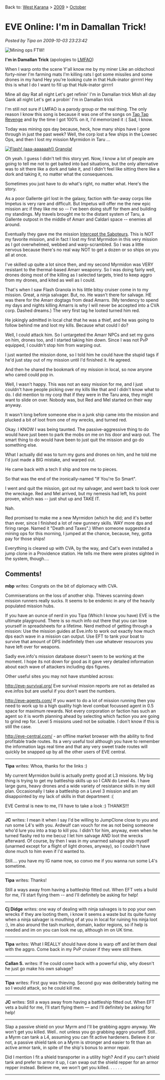 Back to: [West Karana](/posts/westkarana.md) > [2009](/posts/2009/westkarana.md) > [October](./westkarana.md)
# EVE Online: I'm in Damallan Trick!

*Posted by Tipa on 2009-10-03 23:23:42*

![Mining ops FTW!](../../../uploads/2009/10/ExeFile-2009-10-03-12-48-54-90.jpg "Mining ops FTW!")

**I'm in Damallan Trick**
(apologies to [LMFAO](http://www.youtube.com/watch?v=ysJyFAHwVP8))

When I warp onto the scene
Y'all know me by my miner
Like an oldschool forty-niner
I'm farming mats
I'm killing rats
I got some missiles and some drones in my hand
Hey you're looking cute in that Hulk-inator girrrrrl
Hey this is what I do I want to fill up that Hulk-inator girrrrl

Mine all day
Rat all night
Let's get refinin'
I'm in Damallan trick
Mish all day
Gank all night
Let's get a probin'
I'm in Damallan trick

I'm still not sure if LMFAO is a parody group or the real thing. The only reason I know this song is because it was one of the songs on [Tap Tap Revenge](http://www.youtube.com/watch?v=UsnJbIgl_qc) and by the time I got 100% on it, I'd memorized it :( Sad, I know.

Today was mining ops day because, heck, how many ships have I gone through in just the past week? Well, the corp lost a few ships in the Lowsec Ops, and then I lost my mission Myrmidon in Taru ...

[![Flash! (aaa-aaaaaah!) Granola!](../../../uploads/2009/10/ExeFile-2009-10-02-20-42-21-89-480x329.jpg "Flash! (aaa-aaaaaah!) Granola!")](../../../uploads/2009/10/ExeFile-2009-10-02-20-42-21-89.jpg)

Oh yeah. I guess I didn't tell this story yet. Now, I know a lot of people are going to tell me not to get baited into bad situations, but the only alternative was to sit there like a dork and take it, and I didn't feel like sitting there like a dork and taking it, no matter what the consequences.

Sometimes you just have to do what's right, no matter what. Here's the story.

As a poor Gallente girl lost in the galaxy, faction with far-away corps like Impetus is very rare and difficult. But Impetus will offer me the new epic mission arc if they like me so -- I've been doing stuff for them and building my standings. My travels brought me to the distant system of Taru, a Gallente outpost in the middle of Amarr and Caldari space -- enemies all around.

Eventually they gave me the mission [Intercept the Saboteurs](http://eve-survival.org/wikka.php?wakka=IntercepttheSaboteurs3am). This is NOT my favorite mission, and in fact I lost my first Myrmidon in this very mission as I got overwhelmed, webbed and warp-scrambled. So I was a little nervous because there's no real way NOT to get a dozen or so ships on you all at once.

I've skilled up quite a lot since then, and my second Myrmidon was VERY resistant to the thermal-based Amarr weaponry. So I was doing fairly well, drones doing most of the killing as I selected targets, tried to keep aggro from my drones, and kited as well as I could.

That's when I saw Flash Granola in his little bitsy cruiser come in to my mission. Great, a ninja salvager. But, no. He wasn't there for salvage. HE was there for the Amarr dogtags from dead Amarrs. (My tendency to spend my days and nights killing Amarrs is why I will never be accepted into a CVA corp. Dashed dreams.) The very first tag he looted turned him red.

He jokingly admitted in local chat that he was a thief, and he was going to follow behind me and loot my kills. Because what could I do?

Well, I could attack him. So I untargeted the Amarr NPCs and set my guns on him, drones too, and I started taking him down. Since I was not PvP equipped, I couldn't stop him from warping out.

I just wanted the mission done, so I told him he could have the stupid tags if he'd just stay out of my mission until I'd finished it. He agreed.

And then he shared the bookmark of my mission in local, so now anyone who cared could pop in.

Well, I wasn't happy. This was not an easy mission for me, and I just couldn't have people picking over my kills like that and I didn't know what to do. I did mention to my corp that if they were in the Taru area, they might want to slide on over. Nobody was, but Red and Mel started on their way anyway.

It wasn't long before someone else in a junk ship came into the mission and plucked a bit of loot from one of my wrecks, and turned red.

Okay. I KNOW I was being taunted. The passive-aggressive thing to do would have just been to park the mobs on me on his door and warp out. The smart thing to do would have been to just quit the mission and go do something else.

What I actually did was to turn my guns and drones on him, and he told me I'd just made a BIG mistake, and warped out.

He came back with a tech II ship and tore me to pieces.

So that was the end of the ironically-named "If You're So Smart".

I went and quit the mission, got out my salvager, and went back to look over the wreckage. Red and Mel arrived, but my nemesis had left, his point proven, which was -- just shut up and TAKE IT.

Nah.

Red promised to make me a new Myrmidon (which he did; and it's better than ever, since I finished a lot of new gunnery skills. WAY more dps and firing range. Named it "Death and Taxes".) When someone suggested a mining ops for this morning, I jumped at the chance, because, hey, gotta pay for those ships!

Everything is cleared up with CVA, by the way, and Cat's even installed a jump clone in a Providence station. He tells me there were pirates sighted in the system, though....

## Comments!

**mbp** writes: Congrats on the bit of diplomacy with CVA. 

Commiserations on the loss of another ship. Thieves scanning down mission runners really sucks. It seems to be endemic in any of the heavily populated mission hubs.

If you have an ounce of nerd in you Tipa (Which I know you have) EVE is the ultimate playground. There is so much info out there that you can lose yourself in spreadsheets for a lifetime. Nerd method of getting through a mission: Use the mission guides at Eve.info to work out exactly how much dps each wave in a mission can output. Use EFT to tank your boat to survive that amount of DPS indefinitely then use whatever resources you have left over for weapons. 

Sadly eve.info's mission database doesn't seem to be working at the moment. I hope its not down for good as it gave very detailed information about each wave of attackers including dps figures. 

Other useful sites you may not have stumbled across:

http://eve-survival.org/ Eve survival mission reports are not as detailed as eve.infos but are useful if you don't want the numbers.

http://eve-agents.com/ If you want to do a lot of mission running then you need to work up to a high quality high level combat focussed agent in 0.5 space for maximum rewards. Not every corporation or faction has such an agent so it is worth planning ahead by selecting which faction you are going to grind rep for. Level 5 missions used not be soloable. I don't know if this is still the case. 

http://eve-central.com/ - an offline market browser with the ability to find profitable trade routes. Its a very useful tool although you have to remember the information lags real time and that any very sweet trade routes will quickly be snapped up by all the other users of EVE central.

---

**Tipa** writes: Whoa, thanks for the links :)

My current Myrmidon build is actually pretty good at L3 missions. My big thing is trying to get my battleship skills up so I CAN do Level 4s. I have large guns, heavy drones and a wide variety of resistance skills in my skill plan. Occasionally I take a battleship on a Level 3 mission and am disappointed by my lack of skills in that department :(

EVE Central is new to me, I'll have to take a look :) THANKS!!!

---

**JC** writes: I mean it when I say I'd be willing to JumpClone close to you and run some L4's with you. Ardwulf can vouch for me as not being someone who'd lure you into a trap to kill you. I didn't for him, anyway, even when he turned flashy red to me becuz I let him salvage AND loot the wrecks afterward. Of course, by then I was in my unarmed salvage ship myself (unarmed except for a flight of light drones, anyway), so I couldn't have done much to him even if I'd wanted to.

Still.... you have my IG name now, so convo me if you wanna run some L4's sometime.

---

**Tipa** writes: Thanks!

Still a ways away from having a battleship fitted out. When EFT vets a build for me, I'll start flying them -- and I'll definitely be asking for help!

---

**Cj Didge** writes: one way of dealing with ninja salvages is to pop your own wrecks if they are looting them, i know it seems a waste but its quite funny when a ninja salvager is mouthing of at you in local for ruining his ninja loot :), im also around the tash murkon, domain, kador regions, so if help is needed and im on you can look me up, although im on UK time.

---

**Tipa** writes: What I REALLY should have done is warp off and let them deal with the aggro. Come back in my PvP cruiser if they were still there.

---

**Callan S.** writes: If he could come back with a powerful ship, why doesn't he just go make his own salvage?

---

**Tipa** writes: First guy was thieving. Second guy was deliberately baiting me so I would attack, so he could kill me.

---

**JC** writes: Still a ways away from having a battleship fitted out. When EFT vets a build for me, I’ll start flying them — and I’ll definitely be asking for help!

*******

Slap a passive shield on your Myrm and I'll be grabbing aggro anyway. We won't get you killed. Well.. not unless you go grabbing aggro yourself. Still.. a Myrm can tank a L4, assuming you can fit active hardeners. Believe it or not, a passive shield tank on a Myrm is stronger and easier to fit than an active armor tank, in spite of the ship's bonus to armor repair.

Did I mention I fit a shield transporter in a utility high? And if you can't shield tank and prefer to armor it up, I can swap out the shield repper for an armor repper instead. Believe me, we won't get you killed. . . . . .

---

